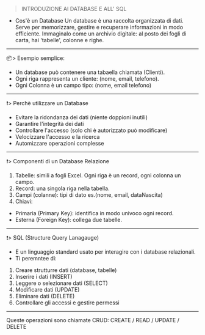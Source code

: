> INTRODUZIONE AI DATABASE E ALL' SQL
- Cos'è un Database
  Un database è una raccolta organizzata di dati. Serve per memorizzare, gestire e recuperare informazioni in modo efficiente.
  Immaginalo come un archivio digitale: al posto dei fogli di carta, hai 'tabelle', colonne e righe.
---------------------------------------------------------------------------------------------------------------------------------
📦> Esempio semplice:
  - Un database può contenere una tabaella chiamata (Clienti).
  - Ogni riga rappresenta un cliente: (nome, email, telefono).
  - Ogni Colonna è un campo tipo: (nome, email telefono)
----------------------------------------------------------------------------------------------------------------------------------
❗> Perchè utilizzare un Database
  - Evitare la ridondanza dei dati (niente doppioni inutili)
  - Garantire l'integrità dei dati
  - Controllare l'accesso (solo chi è autorizzato può modificare)
  - Velocizzare l'accesso e la ricerca
  - Automizzare operazioni complesse
----------------------------------------------------------------------------------------------------------------------------------
❗> Componenti di un Database Relazione
1. Tabelle: simili a fogli Excel. Ogni riga è un record, ogni colonna un campo.
2. Record: una singola riga nella tabella.
3. Campi (colanne): tipi di dato es.(nome, email, dataNascita)
4. Chiavi:
 - Primaria (Primary Key): identifica in modo univoco ogni record.
 - Esterna (Foreign Key): collega due tabelle.
-----------------------------------------------------------------------------------------------------------------------------------
❗> SQL (Structure Query Lanagauge)
- E un linguaggio standard usato per interagire con i database relazionali.
- Ti peremntee di:
1. Creare strutturre dati (database, tabelle)
2. Inserire i dati (INSERT)
3. Leggere o selezionare dati (SELECT)
4. Modificare dati (UPDATE)
5. Eliminare dati (DELETE)
6. Controllare gli accessi e gestire permessi
-----------------------------------------------------------------------------------------------------------------------------------
Queste operazioni sono chiamate CRUD:
CREATE / READ / UPDATE / DELETE
